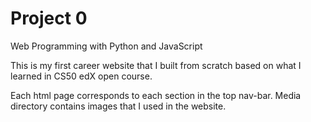 # Project 0

Web Programming with Python and JavaScript

This is my first career website that I built from scratch based on what I learned in CS50 edX open course. 

Each html page corresponds to each section in the top nav-bar. Media directory contains images that I used in the website.

